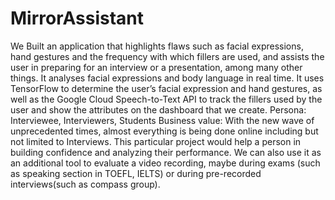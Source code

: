 # MirrorAssistant

We Built an application that highlights flaws such as facial expressions, hand gestures and the frequency with which fillers are used, and assists the user in preparing for an interview or a presentation, among many other things. It analyses facial expressions and body language in real time. It uses TensorFlow to determine the user’s facial expression and hand gestures, as well as the Google Cloud Speech-to-Text API to track the fillers used by the user and show the attributes on the dashboard that we create. 
Persona: Interviewee, Interviewers, Students
Business value: With the new wave of unprecedented times, almost everything is being done online including but not limited to Interviews. This particular project would help a person in building confidence and analyzing their performance. We can also use it as an additional tool to evaluate a video recording, maybe during exams (such as speaking section in TOEFL, IELTS) or during pre-recorded interviews(such as compass group).


